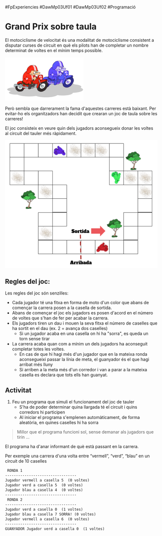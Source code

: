 #FpExperiencies #DawMp03Uf01 #DawMp03Uf02 #Programació

Grand Prix sobre taula
================================
El motociclisme de velocitat és una modalitat de motociclisme consistent a disputar curses de circuit en què els pilots han de completar un nombre determinat de voltes en el mínim temps possible. 

![Grand Prix](https://raw.githubusercontent.com/utrescu/utrescu.github.io/master/images/circuit2.png "Grand Prix")

Però sembla que darrerament la fama d'aquestes carreres està baixant. Per evitar-ho els organitzadors han decidit que crearan un joc de taula sobre les carreres! 

El joc consisteix en veure quin dels jugadors aconsegueix donar les voltes al circuit del tauler més ràpidament. 

![Tauler](https://raw.githubusercontent.com/utrescu/utrescu.github.io/master/images/circuit.png "Tauler")

Regles del joc:
-----------------------
Les regles del joc són senzilles: 

* Cada jugador té una fitxa en forma de moto d'un color que abans de començar la carrera posen a la casella de sortida.
* Abans de començar el joc els jugadors es posen d'acord en el número de voltes que s'han de fer per acabar la carrera.
* Els jugadors tiren un dau i mouen la seva fitxa el número de caselles que ha sortit en el dau (ex. 2 = avança dos caselles)
    * Si un jugador acaba en una casella on hi ha "sorra", es queda un torn sense tirar
* La carrera acaba quan com a mínim un dels jugadors ha aconseguit completar totes les voltes.
    * En cas de que hi hagi més d'un jugador que en la mateixa ronda aconsegueixi passar la línia de meta, el guanyador és el que hagi arribat més lluny
    * Si arriben a la meta més d'un corredor i van a parar a la mateixa casella es declara que tots ells han guanyat.

Activitat
------------------
1. Feu un programa que simuli el funcionament del joc de tauler 
    * S'ha de poder determinar quina llargada té el circuit i quins corredors hi participen
    * Al iniciar el programa s'emplenen automàticament, de forma aleatòria, en quines caselles 
hi ha sorra

> Millor que el programa funcioni sol, sense demanar als jugadors que tirin ... 

El programa ha d'anar informant de què està passant en la carrera. 

Per exemple una carrera d'una volta entre “vermell”, “verd”, “blau” en un circuit de 10 caselles


     RONDA 1
    ---------------------------------
    Jugador vermell a casella 5  (0 voltes)
    Jugador verd a casella 5  (0 voltes)
    Jugador blau a casella 4  (0 voltes)
    ---------------------------------
     RONDA 2
    ---------------------------------
    Jugador verd a casella 0  (1 voltes)
    Jugador blau a casella 7 SORRA! (0 voltes)
    Jugador vermell a casella 6  (0 voltes)
    ---------------------------------
    GUANYADOR Jugador verd a casella 0  (1 voltes)
